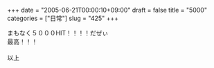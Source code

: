 +++
date = "2005-06-21T00:00:10+09:00"
draft = false
title = "5000"
categories = ["日常"]
slug = "425"
+++

<div>まもなく５０００HIT！！！！だぜぃ</div>
<div>最高！！！</div>
&nbsp;
<div>以上</div>
